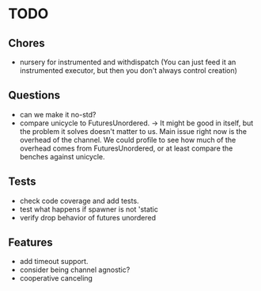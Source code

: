 # TODO


## Chores

- nursery for instrumented and withdispatch (You can just feed it an instrumented executor, but then you don't always control creation)

## Questions

- can we make it no-std?
- compare unicycle to FuturesUnordered. -> It might be good in itself, but the problem it solves doesn't matter to us. Main issue right now is the overhead of the channel. We could profile to see how much of the overhead comes from FuturesUnordered, or at least compare the benches against unicycle.

## Tests

- check code coverage and add tests.
- test what happens if spawner is not 'static
- verify drop behavior of futures unordered

## Features

- add timeout support.
- consider being channel agnostic?
- cooperative canceling


